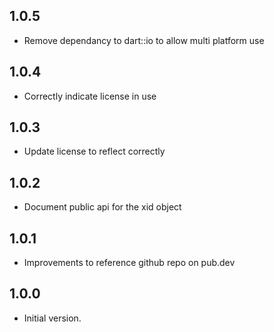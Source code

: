 ## 1.0.5

- Remove dependancy to dart::io to allow multi platform use

## 1.0.4

- Correctly indicate license in use

## 1.0.3

- Update license to reflect correctly


## 1.0.2

- Document public api for the xid object


## 1.0.1

- Improvements to reference github repo on pub.dev


## 1.0.0

- Initial version.

